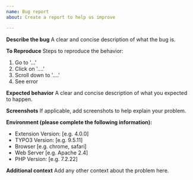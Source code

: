 ```yaml
---
name: Bug report
about: Create a report to help us improve

---
```


**Describe the bug**
A clear and concise description of what the bug is.

**To Reproduce**
Steps to reproduce the behavior:
1. Go to '...'
2. Click on '....'
3. Scroll down to '....'
4. See error

**Expected behavior**
A clear and concise description of what you expected to happen.

**Screenshots**
If applicable, add screenshots to help explain your problem.

**Environment (please complete the following information):**
 - Extension Version: [e.g. 4.0.0]
 - TYPO3 Version: [e.g. 9.5.11]
 - Browser [e.g. chrome, safari]
 - Web Server [e.g. Apache 2.4]
 - PHP Version: [e.g. 7.2.22]

**Additional context**
Add any other context about the problem here.
